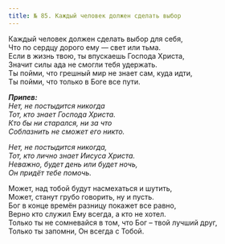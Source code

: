 ```yaml
---
title: № 85. Каждый человек должен сделать выбор
---
```


Каждый человек должен сделать выбор для себя,  
Что по сердцу дорого ему — свет или тьма.  
Если в жизнь твою, ты впускаешь Господа Христа,  
Значит силы ада не смогли тебя удержать.  
Ты пойми, что грешный мир не знает сам, куда идти,  
Ты пойми, что только в Боге все пути. 

*__Припев:__  
Нет, не постыдится никогда  
Тот, кто знает Господа Христа.  
Кто бы ни старался, ни за что  
Соблазнить не сможет его никто.*
       
*Нет, не постыдится никогда,  
Тот, кто лично знает Иисуса Христа.  
Неважно, будет день или будет ночь,  
Он придёт тебе помочь.*

Может, над тобой будут насмехаться и шутить,  
Может, станут грубо говорить, ну и пусть.  
Бог в конце времён разницу покажет все равно,  
Верно кто служил Ему всегда, а кто не хотел.  
Только ты не сомневайся в том, что Бог – твой лучший друг,  
Только ты запомни, Он всегда с Тобой.
